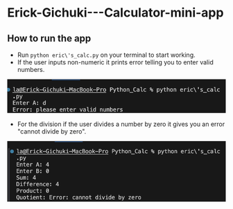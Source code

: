# Erick-Gichuki---Calculator-mini-app
## How to run the app
- Run ```python eric\'s_calc.py``` on your terminal to start working.
- If the user inputs non-numeric it prints error telling you to enter valid numbers.
<img src='./image.png'/>

- For the division if the user divides a number by zero it gives you an error "cannot divide by zero".
<img src='./image-1.png'>